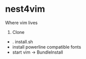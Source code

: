 nest4vim
========

Where vim lives


1. Clone
* . install.sh
* install powerline compatible fonts
* start vim -> BundleInstall
